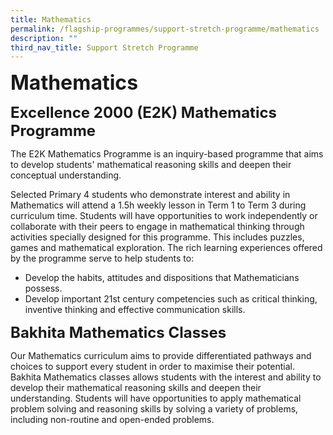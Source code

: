 ```yaml
---
title: Mathematics
permalink: /flagship-programmes/support-stretch-programme/mathematics
description: ""
third_nav_title: Support Stretch Programme
---
```

**<font size=6>Mathematics</font>**

**<font size=5>Excellence 2000 (E2K) Mathematics Programme</font>**

  
The E2K Mathematics Programme is an inquiry-based programme that aims to develop students' mathematical reasoning skills and deepen their conceptual understanding.  
  
Selected Primary 4 students who demonstrate interest and ability in Mathematics will attend a 1.5h weekly lesson in Term 1 to Term 3 during curriculum time. Students will have opportunities to work independently or collaborate with their peers to engage in mathematical thinking through activities specially designed for this programme. This includes puzzles, games and mathematical exploration. The rich learning experiences offered by the programme serve to help students to:  
  

*   Develop the habits, attitudes and dispositions that Mathematicians possess.
*   Develop important 21st century competencies such as critical thinking, inventive thinking and effective communication skills.

  
**<font size=5>Bakhita Mathematics Classes</font>**


  
Our Mathematics curriculum aims to provide differentiated pathways and choices to support every student in order to maximise their potential. Bakhita Mathematics classes allows students with the interest and ability to develop their mathematical reasoning skills and deepen their understanding. Students will have opportunities to apply mathematical problem solving and reasoning skills by solving a variety of problems, including non-routine and open-ended problems.